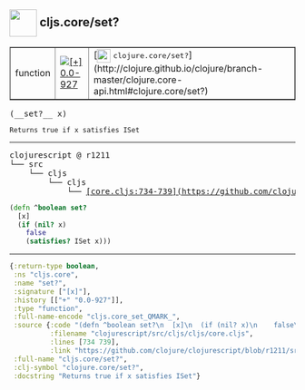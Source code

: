 ## <img width="48px" valign="middle" src="http://i.imgur.com/Hi20huC.png"> cljs.core/set?

 <table border="1">
<tr>
<td>function</td>
<td><a href="https://github.com/cljsinfo/api-refs/tree/0.0-927"><img valign="middle" alt="[+] 0.0-927" src="https://img.shields.io/badge/+-0.0--927-lightgrey.svg"></a> </td>
<td>
[<img height="24px" valign="middle" src="http://i.imgur.com/1GjPKvB.png"> <samp>clojure.core/set?</samp>](http://clojure.github.io/clojure/branch-master/clojure.core-api.html#clojure.core/set?)
</td>
</tr>
</table>

 <samp>
(__set?__ x)<br>
</samp>

```
Returns true if x satisfies ISet
```

---

 <pre>
clojurescript @ r1211
└── src
    └── cljs
        └── cljs
            └── <ins>[core.cljs:734-739](https://github.com/clojure/clojurescript/blob/r1211/src/cljs/cljs/core.cljs#L734-L739)</ins>
</pre>

```clj
(defn ^boolean set?
  [x]
  (if (nil? x)
    false
    (satisfies? ISet x)))
```


---

```clj
{:return-type boolean,
 :ns "cljs.core",
 :name "set?",
 :signature ["[x]"],
 :history [["+" "0.0-927"]],
 :type "function",
 :full-name-encode "cljs.core_set_QMARK_",
 :source {:code "(defn ^boolean set?\n  [x]\n  (if (nil? x)\n    false\n    (satisfies? ISet x)))",
          :filename "clojurescript/src/cljs/cljs/core.cljs",
          :lines [734 739],
          :link "https://github.com/clojure/clojurescript/blob/r1211/src/cljs/cljs/core.cljs#L734-L739"},
 :full-name "cljs.core/set?",
 :clj-symbol "clojure.core/set?",
 :docstring "Returns true if x satisfies ISet"}

```
